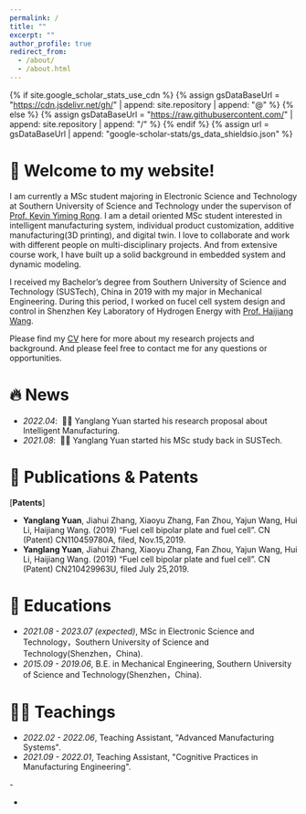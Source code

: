 ```yaml
---
permalink: /
title: ""
excerpt: ""
author_profile: true
redirect_from: 
  - /about/
  - /about.html
---
```


{% if site.google_scholar_stats_use_cdn %}
{% assign gsDataBaseUrl = "https://cdn.jsdelivr.net/gh/" | append: site.repository | append: "@" %}
{% else %}
{% assign gsDataBaseUrl = "https://raw.githubusercontent.com/" | append: site.repository | append: "/" %}
{% endif %}
{% assign url = gsDataBaseUrl | append: "google-scholar-stats/gs_data_shieldsio.json" %}

<span class='anchor' id='about-me'></span>
# 🎊 Welcome to my website!

I am currently a MSc student majoring in Electronic Science and Technology at Southern University of Science and Technology under the supervison of [Prof. Kevin Yiming Rong](https://mee.sustech.edu.cn/2016/node1_0809/130.html). I am a detail oriented MSc student interested in intelligent manufacturing system, ​individual product customization, additive manufacturing(3D printing), and digital twin. I love to collaborate and work with different people on multi-disciplinary projects. And from extensive course work, I have built up a solid background in embedded system and dynamic modeling. ​

I received my Bachelor’s degree from Southern University of Science and Technology (SUSTech), China in 2019 with my major in Mechanical Engineering. During this period, I worked on fucel cell system design and control in Shenzhen Key Laboratory of Hydrogen Energy with [Prof. Haijiang Wang](https://mee.sustech.edu.cn/2016/node1_0809/131.html).

Please find my [CV](./docs/README-zh.md) here for more about my research projects and background. And please feel free to contact me for any questions or opportunities.

# 🔥 News
- *2022.04*: &nbsp;🎉🎉 Yanglang Yuan started his research proposal about Intelligent Manufacturing.
- *2021.08*: &nbsp;🎉🎉 Yanglang Yuan started his MSc study back in SUSTech. 

# 📝 Publications & Patents

<!--
[Deep Residual Learning for Image Recognition](https://openaccess.thecvf.com/content_cvpr_2016/papers/He_Deep_Residual_Learning_CVPR_2016_paper.pdf)

**Kaiming He**, Xiangyu Zhang, Shaoqing Ren, Jian Sun

[**Project**](https://scholar.google.com/citations?view_op=view_citation&hl=zh-CN&user=DhtAFkwAAAAJ&citation_for_view=DhtAFkwAAAAJ:ALROH1vI_8AC) <strong><span class='show_paper_citations' data='DhtAFkwAAAAJ:ALROH1vI_8AC'></span></strong>
- Lorem ipsum dolor sit amet, consectetur adipiscing elit. Vivamus ornare aliquet ipsum, ac tempus justo dapibus sit amet. 
</div>
</div>

- [Lorem ipsum dolor sit amet, consectetur adipiscing elit. Vivamus ornare aliquet ipsum, ac tempus justo dapibus sit amet](https://github.com), A, B, C, **CVPR 2020**
-->
[**Patents**]

- **Yanglang Yuan**, Jiahui Zhang, Xiaoyu Zhang, Fan Zhou, Yajun Wang, Hui Li, Haijiang Wang. (2019) “Fuel cell bipolar plate and fuel cell”. CN (Patent) CN110459780A, filed, Nov.15,2019.
- **Yanglang Yuan**, Jiahui Zhang, Xiaoyu Zhang, Fan Zhou, Yajun Wang, Hui Li, Haijiang Wang. (2019) “Fuel cell bipolar plate and fuel cell”. CN (Patent) CN210429963U, filed July 25,2019.

# 📖 Educations
- *2021.08 - 2023.07 (expected)*, MSc in Electronic Science and Technology，Southern University of Science and Technology(Shenzhen，China).
- *2015.09 - 2019.06*, B.E. in Mechanical Engineering, Southern University of Science and Technology(Shenzhen，China). 

# 👨‍🏫 Teachings
- *2022.02 - 2022.06*, Teaching Assistant, "Advanced Manufacturing Systems".
- *2021.09 - 2022.01*, Teaching Assistant, "Cognitive Practices in Manufacturing Engineering".

<!-- # 🎖 Honors and Awards
- *2021.10* Lorem ipsum dolor sit amet, consectetur adipiscing elit. Vivamus ornare aliquet ipsum, ac tempus justo dapibus sit amet. 
- *2021.09* Lorem ipsum dolor sit amet, consectetur adipiscing elit. Vivamus ornare aliquet ipsum, ac tempus justo dapibus sit amet.  -->
<!--
<!-- # 💬 Invited Talks
- *2021.06*, Lorem ipsum dolor sit amet, consectetur adipiscing elit. Vivamus ornare aliquet ipsum, ac tempus justo dapibus sit amet. 
- *2021.03*, Lorem ipsum dolor sit amet, consectetur adipiscing elit. Vivamus ornare aliquet ipsum, ac tempus justo dapibus sit amet.  \| [\[video\]](https://github.com/) --> -

<!-- # 💻 Internships
- *2019.05 - 2020.02*, [Lorem](https://github.com/), China.  -->


<script type="text/javascript" id="clustrmaps" src="//clustrmaps.com/map_v2.js?
                                                    d=c86wpvZnf6y3H6kUZGBEwhOOwS7N_76Krcpy4DytnDQ&cl=ffffff&w=450&t=n&co=2d78ad&cmo=3acc3a&cmn=ff5353&ct=ffffff"></script>

-
